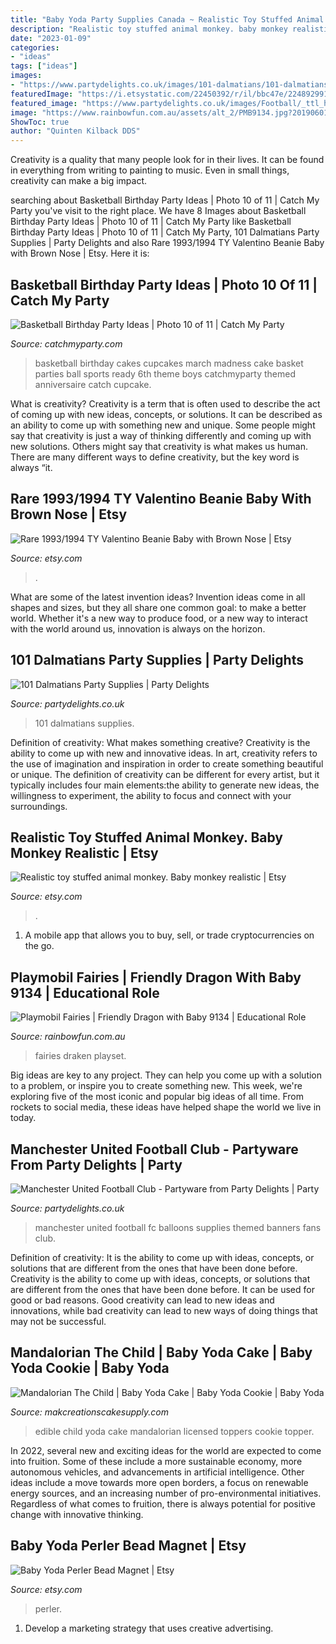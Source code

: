 ```yaml
---
title: "Baby Yoda Party Supplies Canada ~ Realistic Toy Stuffed Animal Monkey. Baby Monkey Realistic"
description: "Realistic toy stuffed animal monkey. baby monkey realistic"
date: "2023-01-09"
categories:
- "ideas"
tags: ["ideas"]
images:
- "https://www.partydelights.co.uk/images/101-dalmatians/101-dalmatians-header-v3.jpg"
featuredImage: "https://i.etsystatic.com/22450392/r/il/bbc47e/2248929911/il_794xN.2248929911_73he.jpg"
featured_image: "https://www.partydelights.co.uk/images/Football/_ttl_header_mufc-v2.jpg"
image: "https://www.rainbowfun.com.au/assets/alt_2/PMB9134.jpg?20190601084452"
ShowToc: true
author: "Quinten Kilback DDS"
---
```



Creativity is a quality that many people look for in their lives. It can be found in everything from writing to painting to music. Even in small things, creativity can make a big impact.

	

		
searching about Basketball Birthday Party Ideas | Photo 10 of 11 | Catch My Party you've visit to the right place. We have 8 Images about Basketball Birthday Party Ideas | Photo 10 of 11 | Catch My Party like Basketball Birthday Party Ideas | Photo 10 of 11 | Catch My Party, 101 Dalmatians Party Supplies | Party Delights and also Rare 1993/1994 TY Valentino Beanie Baby with Brown Nose | Etsy. Here it is:
		
    
## Basketball Birthday Party Ideas | Photo 10 Of 11 | Catch My Party

<img loading=lazy src="https://photos-cdn.catchmyparty.com/PL/photos/0016/4208/ralstoncake.jpg" onerror="this.onerror=null;this.src='https://tse3.mm.bing.net/th?id=OIP.O5Bp6LpW8Yu9RPGoh337FQHaKn&amp;pid=15.1';" alt="Basketball Birthday Party Ideas | Photo 10 of 11 | Catch My Party">

_Source: catchmyparty.com_

>basketball birthday cakes cupcakes march madness cake basket parties ball sports ready 6th theme boys catchmyparty themed anniversaire catch cupcake. 

	

What is creativity?
Creativity is a term that is often used to describe the act of coming up with new ideas, concepts, or solutions. It can be described as an ability to come up with something new and unique. Some people might say that creativity is just a way of thinking differently and coming up with new solutions. Others might say that creativity is what makes us human. There are many different ways to define creativity, but the key word is always “it.

    
## Rare 1993/1994 TY Valentino Beanie Baby With Brown Nose | Etsy

<img loading=lazy src="https://i.etsystatic.com/22450392/r/il/bbc47e/2248929911/il_794xN.2248929911_73he.jpg" onerror="this.onerror=null;this.src='https://tse3.mm.bing.net/th?id=OIP.hejBKvjp0lMD71-rZOntbAHaJ4&amp;pid=15.1';" alt="Rare 1993/1994 TY Valentino Beanie Baby with Brown Nose | Etsy">

_Source: etsy.com_

>. 

	

What are some of the latest invention ideas?
Invention ideas come in all shapes and sizes, but they all share one common goal: to make a better world. Whether it's a new way to produce food, or a new way to interact with the world around us, innovation is always on the horizon.

    
## 101 Dalmatians Party Supplies | Party Delights

<img loading=lazy src="https://www.partydelights.co.uk/images/101-dalmatians/101-dalmatians-header-v3.jpg" onerror="this.onerror=null;this.src='https://tse1.mm.bing.net/th?id=OIP.Qh5zKVbQzVwAleNqCHWkFAHaC2&amp;pid=15.1';" alt="101 Dalmatians Party Supplies | Party Delights">

_Source: partydelights.co.uk_

>101 dalmatians supplies. 

	

Definition of creativity: What makes something creative?
Creativity is the ability to come up with new and innovative ideas. In art, creativity refers to the use of imagination and inspiration in order to create something beautiful or unique. The definition of creativity can be different for every artist, but it typically includes four main elements:the ability to generate new ideas, the willingness to experiment, the ability to focus and connect with your surroundings.

    
## Realistic Toy Stuffed Animal Monkey. Baby Monkey Realistic | Etsy

<img loading=lazy src="https://i.etsystatic.com/18834097/r/il/8e7eb1/3028620310/il_fullxfull.3028620310_4001.jpg" onerror="this.onerror=null;this.src='https://tse3.mm.bing.net/th?id=OIP.Zfkv6bnqLz3MQw55H6HuLwHaJN&amp;pid=15.1';" alt="Realistic toy stuffed animal monkey. Baby monkey realistic | Etsy">

_Source: etsy.com_

>. 

	

1. A mobile app that allows you to buy, sell, or trade cryptocurrencies on the go.

    
## Playmobil Fairies | Friendly Dragon With Baby 9134 | Educational Role

<img loading=lazy src="https://www.rainbowfun.com.au/assets/alt_2/PMB9134.jpg?20190601084452" onerror="this.onerror=null;this.src='https://tse4.mm.bing.net/th?id=OIP.qf_A8tMclAEi_uaDRamqKwHaFL&amp;pid=15.1';" alt="Playmobil Fairies | Friendly Dragon with Baby 9134 | Educational Role">

_Source: rainbowfun.com.au_

>fairies draken playset. 

	

Big ideas are key to any project. They can help you come up with a solution to a problem, or inspire you to create something new. This week, we're exploring five of the most iconic and popular big ideas of all time. From rockets to social media, these ideas have helped shape the world we live in today.

    
## Manchester United Football Club - Partyware From Party Delights | Party

<img loading=lazy src="https://www.partydelights.co.uk/images/Football/_ttl_header_mufc-v2.jpg" onerror="this.onerror=null;this.src='https://tse4.mm.bing.net/th?id=OIP.wdmDHZKmx1NeFWFPvamn3wHaC2&amp;pid=15.1';" alt="Manchester United Football Club - Partyware from Party Delights | Party">

_Source: partydelights.co.uk_

>manchester united football fc balloons supplies themed banners fans club. 

	

Definition of creativity: It is the ability to come up with ideas, concepts, or solutions that are different from the ones that have been done before.
Creativity is the ability to come up with ideas, concepts, or solutions that are different from the ones that have been done before. It can be used for good or bad reasons. Good creativity can lead to new ideas and innovations, while bad creativity can lead to new ways of doing things that may not be successful.

    
## Mandalorian The Child | Baby Yoda Cake | Baby Yoda Cookie | Baby Yoda

<img loading=lazy src="https://www.makcreationscakesupply.com/uploads/6/2/6/8/62684581/s802140317746636532_p2185_i154_w2100.jpeg" onerror="this.onerror=null;this.src='https://tse3.mm.bing.net/th?id=OIP.SmYj1FsdKZW2l6IT3_l2RgHaHa&amp;pid=15.1';" alt="Mandalorian The Child | Baby Yoda Cake | Baby Yoda Cookie | Baby Yoda">

_Source: makcreationscakesupply.com_

>edible child yoda cake mandalorian licensed toppers cookie topper. 

	

In 2022, several new and exciting ideas for the world are expected to come into fruition. Some of these include a more sustainable economy, more autonomous vehicles, and advancements in artificial intelligence. Other ideas include a move towards more open borders, a focus on renewable energy sources, and an increasing number of pro-environmental initiatives. Regardless of what comes to fruition, there is always potential for positive change with innovative thinking.

    
## Baby Yoda Perler Bead Magnet | Etsy

<img loading=lazy src="https://i.etsystatic.com/23448176/r/il/0c426f/2338002260/il_794xN.2338002260_48su.jpg" onerror="this.onerror=null;this.src='https://tse2.mm.bing.net/th?id=OIP.nq-S4wpo8-w6uYIDTmT4KAHaHa&amp;pid=15.1';" alt="Baby Yoda Perler Bead Magnet | Etsy">

_Source: etsy.com_

>perler. 

	

1. Develop a marketing strategy that uses creative advertising.

